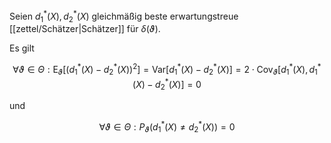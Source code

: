 Seien $d_1^*(X), d_2^*(X)$ gleichmäßig beste erwartungstreue [[zettel/Schätzer|Schätzer]] für $\delta(\vartheta)$.

Es gilt

$$
	\forall \vartheta \in \Theta : \text{E}_\vartheta\left[ (d_1^*(X) - d_2^*(X))^2 \right] = \text{Var}[d_1^*(X) - d_2^*(X)] = 2 \cdot  \text{Cov}_\vartheta[d_1^*(X), d_1^*(X) - d_2^*(X)] = 0
$$

und

$$
	\forall \vartheta \in \Theta : P_\vartheta(d_1^*(X) \ne d_2^*(X)) = 0
$$